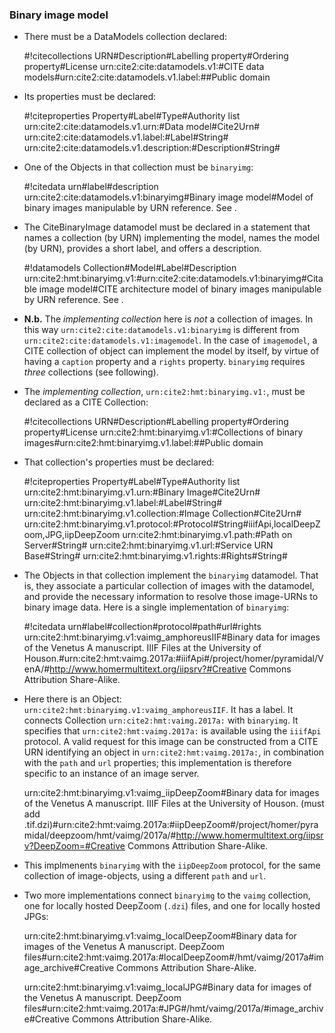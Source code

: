 

### Binary image model

- There must be a DataModels collection declared:

   #!citecollections
   URN#Description#Labelling property#Ordering property#License
   urn:cite2:cite:datamodels.v1:#CITE data models#urn:cite2:cite:datamodels.v1.label:##Public domain

- Its properties must be declared:

    #!citeproperties
    Property#Label#Type#Authority list
    urn:cite2:cite:datamodels.v1.urn:#Data model#Cite2Urn#
    urn:cite2:cite:datamodels.v1.label:#Label#String#
    urn:cite2:cite:datamodels.v1.description:#Description#String#

- One of the Objects in that collection must be `binaryimg`:

    #!citedata
    urn#label#description
    urn:cite2:cite:datamodels.v1:binaryimg#Binary image model#Model of binary images manipulable by URN reference.  See <TBA>.


- The CiteBinaryImage datamodel must be declared in a statement that names a collection (by URN) implementing the model, names the model (by URN), provides a short label, and offers a description.

    #!datamodels
    Collection#Model#Label#Description
    urn:cite2:hmt:binaryimg.v1:#urn:cite2:cite:datamodels.v1:binaryimg#Citable image model#CITE architecture model of binary images manipulable by URN reference.  See <TBA>.

-  **N.b.** The *implementing collection* here is *not* a collection of images. In this way `urn:cite2:cite:datamodels.v1:binaryimg` is different from `urn:cite2:cite:datamodels.v1:imagemodel`. In the case of `imagemodel`, a CITE collection of object can implement the model by itself, by virtue of having a `caption` property and a `rights` property. `binaryimg` requires *three* collections (see following).

- The *implementing collection*, `urn:cite2:hmt:binaryimg.v1:`, must be declared as a CITE Collection:

    #!citecollections
    URN#Description#Labelling property#Ordering property#License
    urn:cite2:hmt:binaryimg.v1:#Collections of binary images#urn:cite2:hmt:binaryimg.v1.label:##Public domain

- That collection's properties must be declared:

    #!citeproperties
    Property#Label#Type#Authority list
    urn:cite2:hmt:binaryimg.v1.urn:#Binary Image#Cite2Urn#
    urn:cite2:hmt:binaryimg.v1.label:#Label#String#
    urn:cite2:hmt:binaryimg.v1.collection:#Image Collection#Cite2Urn#
    urn:cite2:hmt:binaryimg.v1.protocol:#Protocol#String#iiifApi,localDeepZoom,JPG,iipDeepZoom
    urn:cite2:hmt:binaryimg.v1.path:#Path on Server#String#
    urn:cite2:hmt:binaryimg.v1.url:#Service URN Base#String#
    urn:cite2:hmt:binaryimg.v1.rights:#Rights#String#

- The Objects in that collection implement the `binaryimg` datamodel. That is, they associate a particular collection of images with the datamodel, and provide the necessary information to resolve those image-URNs to binary image data. Here is a single implementation of `binaryimg`:

    #!citedata
    urn#label#collection#protocol#path#url#rights
    urn:cite2:hmt:binaryimg.v1:vaimg_amphoreusIIF#Binary data for images of the Venetus A manuscript. IIIF Files at the University of Houson.#urn:cite2:hmt:vaimg.2017a:#iiifApi#/project/homer/pyramidal/VenA/#http://www.homermultitext.org/iipsrv?#Creative Commons Attribution Share-Alike.

- Here there is an Object: `urn:cite2:hmt:binaryimg.v1:vaimg_amphoreusIIF`. It has a label. It connects Collection `urn:cite2:hmt:vaimg.2017a:` with `binaryimg`. It specifies that `urn:cite2:hmt:vaimg.2017a:` is available using the `iiifApi` protocol. A valid request for this image can be constructed from a CITE URN identifying an object in `urn:cite2:hmt:vaimg.2017a:`, in combination with the `path` and `url` properties; this implementation is therefore specific to an instance of an image server.

    urn:cite2:hmt:binaryimg.v1:vaimg_iipDeepZoom#Binary data for images of the Venetus A manuscript. IIIF Files at the University of Houson. (must add .tif.dzi)#urn:cite2:hmt:vaimg.2017a:#iipDeepZoom#/project/homer/pyramidal/deepzoom/hmt/vaimg/2017a/#http://www.homermultitext.org/iipsrv?DeepZoom=#Creative Commons Attribution Share-Alike.

- This implmenents `binaryimg` with the `iipDeepZoom` protocol, for the same collection of image-objects, using a different `path` and `url`.

- Two more implementations connect `binaryimg` to the `vaimg` collection, one for locally hosted DeepZoom (`.dzi`) files, and one for locally hosted JPGs:

    urn:cite2:hmt:binaryimg.v1:vaimg_localDeepZoom#Binary data for images of the Venetus A manuscript. DeepZoom files#urn:cite2:hmt:vaimg.2017a:#localDeepZoom#/hmt/vaimg/2017a#image_archive#Creative Commons Attribution Share-Alike.

    urn:cite2:hmt:binaryimg.v1:vaimg_localJPG#Binary data for images of the Venetus A manuscript. DeepZoom files#urn:cite2:hmt:vaimg.2017a:#JPG#/hmt/vaimg/2017a/#image_archive#Creative Commons Attribution Share-Alike.


